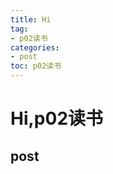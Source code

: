 ```yaml
---
title: Hi
tag: 
- p02读书
categories:
- post
toc: p02读书
---
```

<h1 id="hip02读书">Hi,p02读书</h1>
<h2 id="post">post</h2>
